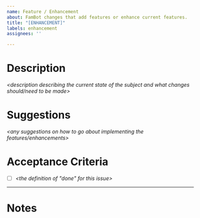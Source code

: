 ```yaml
---
name: Feature / Enhancement
about: FamBot changes that add features or enhance current features.
title: "[ENHANCEMENT]"
labels: enhancement
assignees: ''

---
```


# Description
_<description describing the current state of the subject and what changes should/need to be made>_

# Suggestions
_<any suggestions on how to go about implementing the features/enhancements>_

# Acceptance Criteria
- [ ] _<the definition of "done" for this issue>_

---
# Notes
_<any further notes or links for additional info>_
